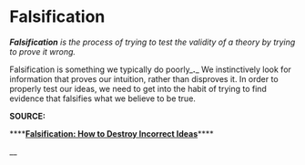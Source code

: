 # Falsification

_**Falsification** is the process of trying to test the validity of a theory by trying to prove it wrong._ 

Falsification is something we typically do poorly_**.**_ We instinctively look for  information that proves our intuition, rather than disproves it. In order to properly test our ideas, we need to get into the habit of trying to find evidence that falsifies what we believe to be true. 

**SOURCE:** 

\*\*\*\*[**Falsification: How to Destroy Incorrect Ideas**](https://fs.blog/2014/02/peter-cathcart-wason-falsification/)\*\*\*\*

\_\_

